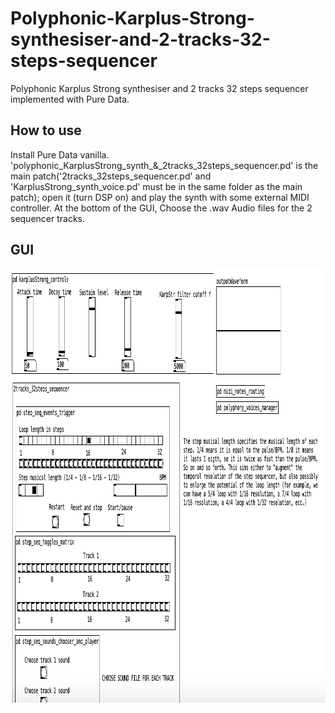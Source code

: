 # Polyphonic-Karplus-Strong-synthesiser-and-2-tracks-32-steps-sequencer
Polyphonic Karplus Strong synthesiser and 2 tracks 32 steps sequencer implemented with Pure Data.

## How to use
Install Pure Data vanilla. 
'polyphonic_KarplusStrong_synth_&_2tracks_32steps_sequencer.pd' is the main patch('2tracks_32steps_sequencer.pd' and 'KarplusStrong_synth_voice.pd' must be in the same folder as the main patch); open it (turn DSP on) and play the synth with some external MIDI controller.
At the bottom of the GUI, Choose the .wav Audio files for the 2 sequencer tracks.

## GUI
<img src="GUI screenshot.png" width="984" height="694"/>